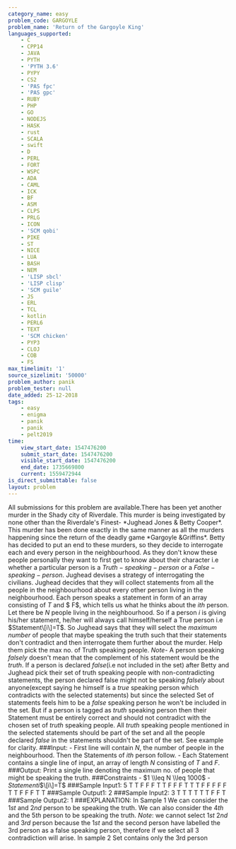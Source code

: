 ```yaml
---
category_name: easy
problem_code: GARGOYLE
problem_name: 'Return of the Gargoyle King'
languages_supported:
    - C
    - CPP14
    - JAVA
    - PYTH
    - 'PYTH 3.6'
    - PYPY
    - CS2
    - 'PAS fpc'
    - 'PAS gpc'
    - RUBY
    - PHP
    - GO
    - NODEJS
    - HASK
    - rust
    - SCALA
    - swift
    - D
    - PERL
    - FORT
    - WSPC
    - ADA
    - CAML
    - ICK
    - BF
    - ASM
    - CLPS
    - PRLG
    - ICON
    - 'SCM qobi'
    - PIKE
    - ST
    - NICE
    - LUA
    - BASH
    - NEM
    - 'LISP sbcl'
    - 'LISP clisp'
    - 'SCM guile'
    - JS
    - ERL
    - TCL
    - kotlin
    - PERL6
    - TEXT
    - 'SCM chicken'
    - PYP3
    - CLOJ
    - COB
    - FS
max_timelimit: '1'
source_sizelimit: '50000'
problem_author: panik
problem_tester: null
date_added: 25-12-2018
tags:
    - easy
    - enigma
    - panik
    - panik
    - pelt2019
time:
    view_start_date: 1547476200
    submit_start_date: 1547476200
    visible_start_date: 1547476200
    end_date: 1735669800
    current: 1559472944
is_direct_submittable: false
layout: problem
---
```

All submissions for this problem are available.There has been yet another murder in the Shady city of Riverdale. This murder is being investigated by none other than the Riverdale's Finest- \*Jughead Jones &amp; Betty Cooper\*. This murder has been done exactly in the same manner as all the murders happening since the return of the deadly game \*Gargoyle &amp;Griffins\*. Betty has decided to put an end to these murders, so they decide to interrogate each and every person in the neighbourhood. As they don't know these people personally they want to first get to know about their character i.e whether a particular person is a $Truth-speaking-person$ or a $False-speaking-person$. Jughead devises a strategy of interrogating the civilians. Jughead decides that they will collect statements from all the people in the neighbourhood about every other person living in the neighbourhood. Each person speaks a statement in form of an array consisting of $T$ and $ F$, which tells us what he thinks about the $ith$ person. Let there be $N$ people living in the neighbourhood. So if a person $i$ is giving his/her statement, he/her will always call himself/herself a True person i.e $Statement\[i\]=T$. So Jughead says that they will select the $maximum$ $number$ of people that maybe speaking the truth such that their statements don't contradict and then interrogate them further about the murder. Help them pick the max no. of Truth speaking people. $Note$- A person speaking $falsely$ doesn't mean that the complement of his statement would be the $truth$. If a person is declared $false$(i.e not included in the set) after Betty and Jughead pick their set of truth speaking people with non-contradicting statements, the person declared false might not be speaking $falsely$ about anyone(except saying he himself is a $true$ speaking person which contradicts with the selected statements) but since the selected Set of statements feels him to be a $false$ speaking person he won't be included in the set. But if a person is tagged as $truth$ speaking person then their Statement must be entirely correct and should not contradict with the chosen set of $truth$ speaking people. All $truth$ speaking people mentioned in the selected statements should be part of the set and all the people declared $false$ in the statements shouldn't be part of the set. See example for clarity. ###Input: - First line will contain $N$, the number of people in the neighbourhood. Then the Statements of $ith$ person follow. - Each Statement contains a single line of input, an array of length $N$ consisting of $T$ and $F$. ###Output: Print a single line denoting the maximum no. of people that might be speaking the truth. ###Constraints - $1 \\leq N \\leq 1000$ - $Statement$$i$$\[i\]=T$ ###Sample Input1: 5 T T F F F T T F F F T T T F F F F F T T F F F T T ###Sample Output1: 2 ###Sample Input2: 3 T T T T T T F F T ###Sample Output2: 1 ###EXPLANATION: In Sample 1 We can consider the $1st$ and $2nd$ person to be speaking the truth. We can also consider the $4th$ and the $5th$ person to be speaking the truth. $Note$: we cannot select $1st$ $2nd$ and $3rd$ person because the $1st$ and the second person have labelled the 3rd person as a false speaking person, therefore if we select all 3 contradiction will arise. In sample 2 Set contains only the 3rd person
